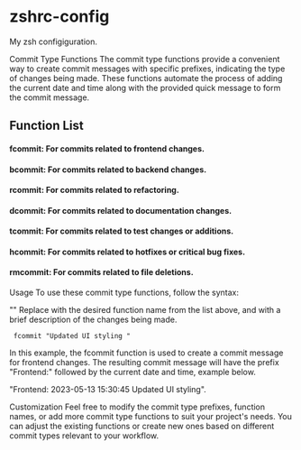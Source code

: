 # zshrc-config
My zsh configiguration. 

Commit Type Functions
The commit type functions provide a convenient way to create commit messages with specific prefixes, indicating the type of changes being made. These functions automate the process of adding the current date and time along with the provided quick message to form the commit message.

## Function List

#### fcommit: For commits related to frontend changes.
#### bcommit: For commits related to backend changes.
#### rcommit: For commits related to refactoring. 
#### dcommit: For commits related to documentation changes.
#### tcommit: For commits related to test changes or additions.
#### hcommit: For commits related to hotfixes or critical bug fixes.
#### rmcommit: For commits related to file deletions.

Usage
To use these commit type functions, follow the syntax:

<commit-type-function> "<quick-message>"
Replace <commit-type-function> with the desired function name from the list above, and <quick-message> with a brief description of the changes being made.


``` fcommit "Updated UI styling "``` 

In this example, the fcommit function is used to create a commit message for frontend changes.
The resulting commit message will have the prefix "Frontend:" followed by the current date and time, example below.

"Frontend: 2023-05-13 15:30:45 Updated UI styling".

Customization
Feel free to modify the commit type prefixes, function names, or add more commit type functions to suit your project's needs. You can adjust the existing functions or create new ones based on different commit types relevant to your workflow.
